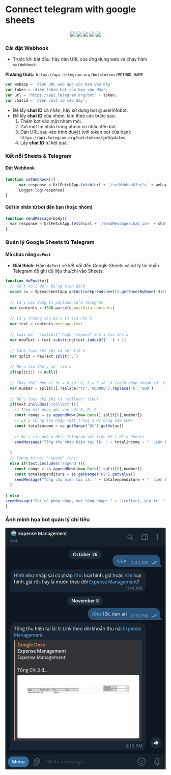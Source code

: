 # Connect telegram with google sheets

</p>
<p align="center">
<a href="https://twitter.com/12dtan" target="_blank"><img src="https://img.shields.io/twitter/follow/12dtan.svg?style=social&label=Follow"></a>
<a href="https://fb.com/duytan.hh" target="_blank"><img src="https://img.shields.io/badge/Facebook%20-%20%230866FF"></a>
<a href="https://t.me/duytan2003" target="_blank"><img src="https://img.shields.io/badge/Telegram%20-%20%2333CCFF"></a>
<a href="https://www.linkedin.com/in/l%C3%AA-tr%E1%BA%A7n-duy-t%C3%A2n-81112a23a/" target="_blank"><img src="https://img.shields.io/badge/Linkedin%20-%20%2300CCFF"></a>
<a href="https://instagram/duytan.hh" target="_blank"><img src="https://img.shields.io/badge/Instagram%20-%20%23FF9900"></a>
</p>

### Cài đặt Webhook
- Trước khi bắt đầu, hãy dán URL của ứng dụng web và chạy hàm `setWebhook`.

**Phương thức:** `https://api.telegram.org/bot<token>/METHOD_NAME`

```javascript
var webapp = 'điền URL web app của bạn vào đây' 
var token = 'điền token bot của bạn vào đây'; 
var url = 'https://api.telegram.org/bot' + token;
var chatid = 'điền chat id vào đây';
```

- Để lấy **chat ID** cá nhân, hãy sử dụng bot @userinfobot. 
- Để lấy **chat ID** của nhóm, làm theo các bước sau:
  1. Thêm bot vào một nhóm mới.
  2. Gửi một tin nhắn trong nhóm có nhắc đến bot.
  3. Dán URL sau vào trình duyệt (với token bot của bạn): `https://api.telegram.org/bot<token>/getUpdates`.
  4. Lấy **chat ID** từ kết quả.

### Kết nối Sheets & Telegram

#### Đặt Webhook
```javascript
function setWebhook(){
      var response = UrlFetchApp.fetch(url + '/setWebhook?url=' + webapp) 
      Logger.log(response)
}
```

#### Gửi tin nhắn từ bot đến bạn (hoặc nhóm)
```javascript
function sendMessage(body){
  var response = UrlFetchApp.fetch(url + '/sendMessage?chat_id=' + chatid + '&text=' + encodeURIComponent(body) + '&parse_mode=HTML')
}
```

### Quản lý Google Sheets từ Telegram

#### Mã chức năng `doPost`
- **Giải thích:** Hàm `doPost` sẽ kết nối đến Google Sheets và xử lý tin nhắn Telegram để ghi dữ liệu thu/chi vào Sheets.

```javascript
function doPost(e){
  // Kết nối đến bảng tính đích
  const ss = SpreadsheetApp.getActiveSpreadsheet().getSheetByName('điền tên sheet của bạn vào đây')
  
  // Lấy nội dung từ payload của Telegram
  var contents = JSON.parse(e.postData.contents)
  
  // Lấy trường văn bản từ tin nhắn
  var text = contents.message.text
  
  // Loại bỏ "/collect" hoặc "/spend" khỏi tin nhắn
  var newText = text.substring(text.indexOf(' ') + 1)
  
  // Tách loại chi phí và số tiền
  var split = newText.split(',')

  // Nếu tìm thấy số tiền
  if(split[1] != null){

  // Thay thế đơn vị tr = 6 số 0, k = 3 số 0 (cách nhập nhanh số tiền)
  var number = split[1].replace('tr','000000').replace('k','000')

  // Nếu loại chi phí là "collect" (thu)
  if(text.includes('/collect')){
    // Thêm một dòng mới vào cột A, B, C
    const range = ss.appendRow([new Date(),split[0],number])
    // Lấy tổng thu nhập <đặt trong ô H1 dùng hàm SUM>
    const totalincome = ss.getRange("H1").getValue()
    
    // Gửi tin nhắn đến Telegram với liên kết đến Sheets
    sendMessage("Tổng thu nhập hiện tại là: " + totalincome + ". Liên kết để theo dõi thu nhập: <a href='Link đến bảng tính của bạn'>Sheets</a>")

  }
  // Tương tự với "/spend" (chi)
  else if(text.includes('/spend')){
    const range = ss.appendRow([new Date(),split[0],number])
    const totalexpenditure = ss.getRange("H2").getValue()
    sendMessage("Tổng chi hiện tại là: " + totalexpenditure + ". Liên kết để theo dõi chi tiêu: <a href='Link đến bảng tính của bạn'>Sheets</a>")
  }
  
} else
sendMessage("Sai cú pháp nhập, vui lòng nhập: " + "/collect, giá trị " + "hoặc " + "/spend, giá trị " + "Liên kết để theo dõi chi tiêu <a href='Link đến bảng tính của bạn'>Sheets</a>")
}
```

### Ảnh minh họa bot quản lý chi tiêu
![Output](/output.png)



